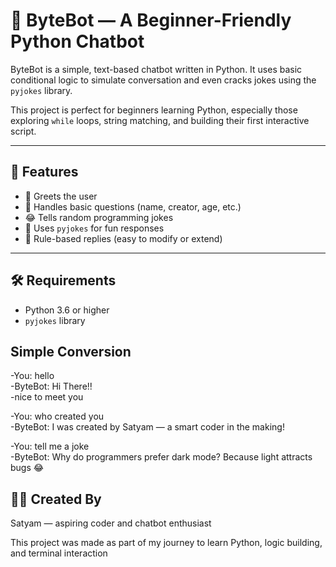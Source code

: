 # 🤖 ByteBot — A Beginner-Friendly Python Chatbot

ByteBot is a simple, text-based chatbot written in Python. It uses basic conditional logic to simulate conversation and even cracks jokes using the `pyjokes` library.

This project is perfect for beginners learning Python, especially those exploring `while` loops, string matching, and building their first interactive script.

---

## 📌 Features

- 👋 Greets the user
- 🧠 Handles basic questions (name, creator, age, etc.)
- 😂 Tells random programming jokes
- 🧾 Uses `pyjokes` for fun responses
- 🎯 Rule-based replies (easy to modify or extend)

---

## 🛠️ Requirements

- Python 3.6 or higher
- `pyjokes` library

## Simple Conversion

-You: hello  
-ByteBot: Hi There!!  
-nice to meet you  

-You: who created you  
-ByteBot: I was created by Satyam — a smart coder in the making!  

-You: tell me a joke  
-ByteBot: Why do programmers prefer dark mode? Because light attracts bugs 😂  

## 👨‍💻 Created By
Satyam — aspiring coder and chatbot enthusiast

This project was made as part of my journey to learn Python, logic building, and terminal interaction
